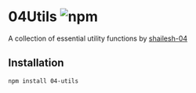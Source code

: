 # 04Utils ![npm](https://img.shields.io/npm/v/04-utils)

A collection of essential utility functions by [shailesh-04](https://github.com/shailesh-04)

## Installation

```bash
npm install 04-utils